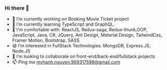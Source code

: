 ### Hi there 👋
- 🔭 I’m currently working on Booking Movie Ticket project
- 🌱 I’m currently learning TypeScript and GraphQL.
- 🌱 I'm comfortable with: 
    ReactJS, Redux-saga, Redux-thunk,OOP, JavaScript, Java, C#, JQuery, Ant Design, Material Design, TailwindCss, Framer Motion, Bootstrap, SASS 
- 😄 I’m interested in FullStack Technologies: MongoDB, Express.JS, Node.JS
- 👯 I’m looking to collaborate on front-end/back-end/fullstack projects
- 📫 Ping me myhanh.nguyen.969317598@gmail.com


